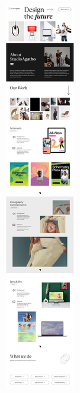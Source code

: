 ![template](https://raw.githubusercontent.com/ShriIraCatalog/resources-two/refs/heads/master/2025/04/20/20250420041233.png)
